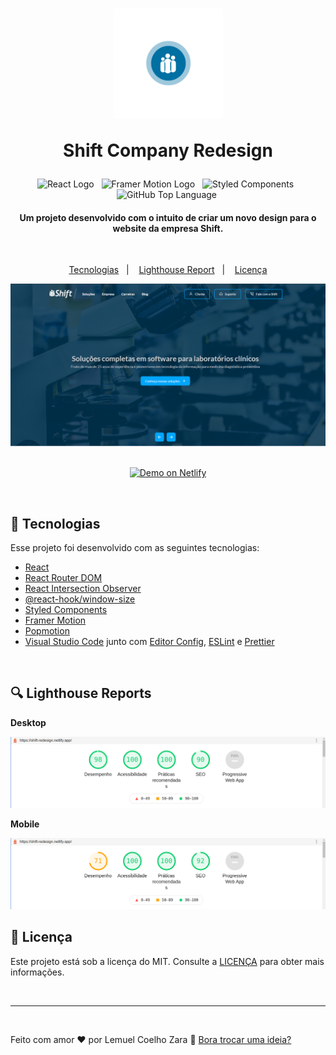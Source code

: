 <h1 align="center">
  <img alt="" src=".github/shift.gif" width="175px">
  
  <br>

  Shift Company Redesign
</h1>

<p align="center">
  <img alt="React Logo" src="https://img.shields.io/badge/React.js-v17.0.1-006494?logo=react">&nbsp;&nbsp;
  <img alt="Framer Motion Logo" src="https://img.shields.io/badge/Framer%20Motion-v3.2.2-006494?logo=data:image/png;base64,iVBORw0KGgoAAAANSUhEUgAAACAAAAAgCAQAAADZc7J/AAAAaUlEQVR42s3VwREAIQhDUUtP59iACjvvspyZr0JM1vpVVWpUjOBb8EN4FjxO3ggvlXXB0rq3nypfzitEXMceBUwRT/lFARNE+w2jgA4xsqMo4IU4CZdtlZ2ZzZ3zgSOGU4qDjrOS47br2OZryGNFM/VEAAAAAElFTkSuQmCC">&nbsp;&nbsp;
  <img alt="Styled Components" src="https://img.shields.io/badge/Styled%20Components-v5.2.1-006494?logo=styled-components">&nbsp;&nbsp;
  <img alt="GitHub Top Language" src="https://img.shields.io/github/languages/top/lemuelzara/shift-company.svg?logo=typescript">
  <img alt="">
</p>

<h4 align="center">Um projeto desenvolvido com o intuito de criar um novo design para o website da empresa Shift.
</h4>

<br>

<p align="center">
  <a href="#rocket-tecnologias">Tecnologias</a>&nbsp;&nbsp;&nbsp;|&nbsp;&nbsp;&nbsp;
  <a href="#mag-lighthouse">Lighthouse Report</a>&nbsp;&nbsp;&nbsp;|&nbsp;&nbsp;&nbsp;
  <a href="#memo-licença">Licença</a>
</p>

<p align="center">
  <img src=".github/screen.png">
</p>

<p align="center">
  <a href="https://shift-redesign.netlify.app/" target="_blank">
    <br>
    <img alt="Demo on Netlify" width="200" src="https://api.netlify.com/api/v1/badges/5e4290fb-36e9-4f48-aaac-359a25ba7d85/deploy-status">
  </a>
</p>

<br>

## :rocket: Tecnologias

Esse projeto foi desenvolvido com as seguintes tecnologias:

- [React](https://reactjs.org)
- [React Router DOM](https://www.npmjs.com/package/react-router-dom)
- [React Intersection Observer](https://github.com/thebuilder/react-intersection-observer#readme)
- [@react-hook/window-size](https://www.npmjs.com/package/@react-hook/window-size)
- [Styled Components](https://github.com/styled-components/styled-components)
- [Framer Motion](https://github.com/framer/motion)
- [Popmotion](https://github.com/popmotion/popmotion)
- [Visual Studio Code](vscode) junto com [Editor Config](vceditconfig), [ESLint](vceslint) e [Prettier]()

[vscode]: https://code.visualstudio.com/
[vceditconfig]: https://marketplace.visualstudio.com/items?itemName=EditorConfig.EditorConfig
[vceslint]: https://marketplace.visualstudio.com/items?itemName=dbaeumer.vscode-eslint
[vcprettier]: https://marketplace.visualstudio.com/items?itemName=esbenp.prettier-vscode

<br>

## :mag: Lighthouse Reports

**Desktop**

<a href=".github/lighthouse-desktop.html" target="_blank">
  <img alt="Desktop" src=".github/desktop-lighthouse.png">
</a>

<br>

**Mobile**

<a href=".github/lighthouse-mobile.html" target="_blank">
  <img alt="Mobile" src=".github/lighthouse-mobile.png">
</a>

<br>

## :memo: Licença

Este projeto está sob a licença do MIT. Consulte a [LICENÇA](https://github.com/lemuelzara/shift-company/blob/main/LICENSE) para obter mais informações.

<br>

---

<br>

Feito com amor ♥ por Lemuel Coelho Zara :wave: [Bora trocar uma ideia?](https://linkedin.com/in/lemuelzara)
